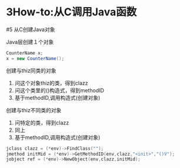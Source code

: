 # 3How-to:从C调用Java函数　　

#5 从C创建Java对象

Java层创建１个对象
```java
CounterName x;
x = new CounterName();
```

创建与thiz同类的对象
1. 问这个对象thiz的类，得到clazz  
2. 问这个类里的<init>()构造式，得到methodID  
3. 基于methodID,调用构造式(创建对象)

创建与thiz不同类的对象
1. 问特定的类，得到clazz  
2. 同上　　
3. 基于methodID,调用构造式(创建对象)

```cpp
jclass clazz = (*env)->FindClass("");
jmethod initMid = (*env)->GetMethodID(env,clazz,"<init>","()V");
jobject ref = (*env)->NewObject(env,clazz,initMid);
```
